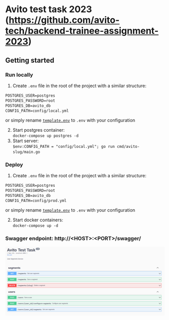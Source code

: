 # Avito test task 2023 (https://github.com/avito-tech/backend-trainee-assignment-2023)

## Getting started

### Run locally

1. Create `.env` file in the root of the project with a similar structure:

```
POSTGRES_USER=postgres
POSTGRES_PASSWORD=root
POSTGRES_DB=avito_db
CONFIG_PATH=config/local.yml
```

or simply rename [`template.env`](template.env) to `.env` with your configuration

2. Start postgres container: \
`docker-compose up postgres -d`
3. Start server: \
`$env:CONFIG_PATH = "config/local.yml"; go run cmd/avito-slug/main.go`

### Deploy

1. Create `.env` file in the root of the project with a similar structure:

```
POSTGRES_USER=postgres
POSTGRES_PASSWORD=root
POSTGRES_DB=avito_db
CONFIG_PATH=config/prod.yml
```

or simply rename [`template.env`](template.env) to `.env` with your configuration

2. Start docker containers: \
   `docker-compose up -d`

### Swagger endpoint: http://\<HOST>:\<PORT>/swagger/

![swagger.png](attachments%2Fswagger.png)


